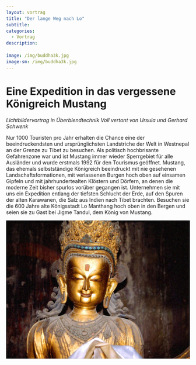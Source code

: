 ```yaml
---
layout: vortrag
title: "Der lange Weg nach Lo"
subtitle: 
categories:
  - Vortrag
description: 

image: /img/buddha3k.jpg
image-sm: /img/buddha3k.jpg
---
```



Eine Expedition in das vergessene Königreich Mustang
====================================================

*Lichtbildervortrag in Überblendtechnik
Voll vertont von Ursula und Gerhard Schwenk*

Nur 1000 Touristen pro Jahr erhalten die  Chance eine der beeindruckendsten und ursprünglichsten Landstriche der Welt in Westnepal an der Grenze zu Tibet zu besuchen. Als politisch hochbrisante Gefahrenzone war und ist Mustang immer wieder Sperrgebiet für alle Ausländer und wurde erstmals 1992 für den Tourismus geöffnet.
Mustang, das ehemals selbstständige Königreich beeindruckt mit nie gesehenen Landschaftsformationen, mit verlassenen Burgen hoch oben auf einsamen Gipfeln und  mit jahrhundertealten Klöstern und Dörfern, an denen die moderne Zeit bisher spurlos vorüber gegangen ist.
Unternehmen sie mit uns ein Expedition entlang der tiefsten Schlucht der Erde, auf den Spuren der alten Karawanen, die Salz aus Indien nach Tibet brachten. Besuchen sie die 600 Jahre alte Königsstadt Lo Manthang hoch oben in den Bergen und seien sie zu Gast bei Jigme Tandul, dem König von Mustang.

[Buddha]: /img/buddha3k.jpg

![Lo1][Buddha]